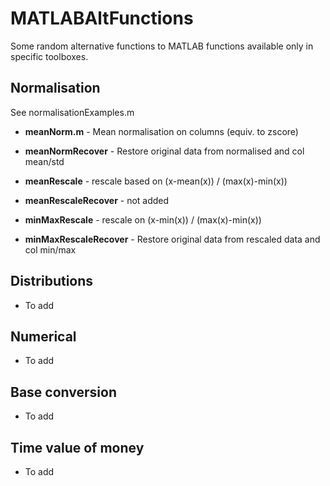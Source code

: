 # MATLABAltFunctions
Some random alternative functions to MATLAB functions available only in specific toolboxes.

## Normalisation
See normalisationExamples.m
* **meanNorm.m** - Mean normalisation on columns (equiv. to zscore)
* **meanNormRecover** - Restore original data from normalised and col mean/std

* **meanRescale** - rescale based on (x-mean(x)) / (max(x)-min(x))
* **meanRescaleRecover** - not added
* **minMaxRescale**  - rescale on (x-min(x)) / (max(x)-min(x))
* **minMaxRescaleRecover** - Restore original data from rescaled data and col min/max

## Distributions
* To add

## Numerical
* To add

## Base conversion
* To add

## Time value of money
* To add


